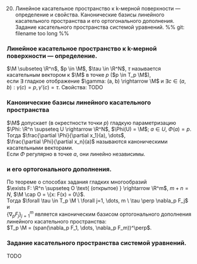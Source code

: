 20. Линейное касательное пространство к k-мерной поверхности — определение и свойства. Канонические базисы линейного касательного пространства и его ортогонального дополнения. Задание касательного пространства системой уравнений.
%% git: filename too long %%
### Линейное касательное пространство к k-мерной поверхности — определение.
$\M \subseteq \R^n$, $p \in \M$, $\tau \in \R^N$, $\tau$ называется касательным вектором к $\M$ в точке $p$ ($p \in T_p \M$),  
если $\exists$ гладкое отображение $\gamma: (a, b) \rightarrow \M$ и $\exists c \in (a, b): \gamma(c) = p, \gamma'(c) = \tau$.
Свойства: TODO
### Канонические базисы линейного касательного пространства
$\M$ допускает (в окрестности точки $p$) гладкую параметризацию  
$\Phi: \R^n \supseteq U \rightarrow \R^N$, $\Phi(U) = \M$;  $a \in U$, $\Phi(a) = p$.  
Тогда $\frac{\partial \Phi}{\partial x_1}(a), \dots$,  
$\frac{\partial \Phi}{\partial x_n}(a)$ называются каноническими касательными векторами.  
Если $\Phi$ регулярно в точке $a$, они линейно независимы.
### и его ортогонального дополнения.
По теореме о способах задания гладких многообразий  
$\exists F: \R^n \supseteq O \text{ (открытое) } \rightarrow \R^m$, $m + n = N$,  $\M \cap O = \{x: F(x) = 0\}$.  
Тогда $\forall \tau \in T_p \M \ \forall j=1, \dots, m \ \tau \perp \nabla_p F_j$ и  
$\{\nabla_p F_j\}_{j=1}^m$ является каноническим базисом ортогонального дополнения линейного касательного пространства:  
$T_p \M = (span(\nabla_p F_1, \dots, \nabla_p F_m))^\perp$.
### Задание касательного пространства системой уравнений.
TODO

